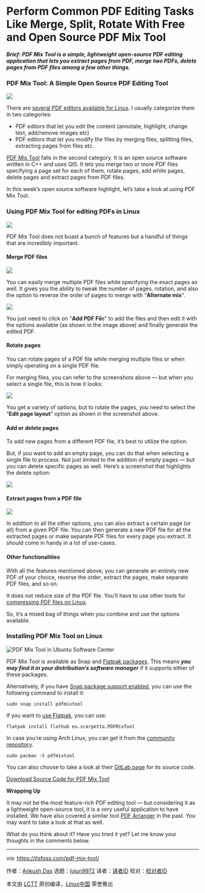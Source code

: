 [#]: collector: (lujun9972)
[#]: translator: ( )
[#]: reviewer: ( )
[#]: publisher: ( )
[#]: url: ( )
[#]: subject: (Perform Common PDF Editing Tasks Like Merge, Split, Rotate With Free and Open Source PDF Mix Tool)
[#]: via: (https://itsfoss.com/pdf-mix-tool/)
[#]: author: (Ankush Das https://itsfoss.com/author/ankush/)

Perform Common PDF Editing Tasks Like Merge, Split, Rotate With Free and Open Source PDF Mix Tool
======

_**Brief: PDF Mix Tool is a simple, lightweight open-source PDF editing application that lets you extract pages from PDF, merge two PDFs, delete pages from PDF files among a few other things.**_

### PDF Mix Tool: A Simple Open Source PDF Editing Tool

![][1]

There are [several PDF editors available for Linux][2]. I usually categorize them in two categories:

  * PDF editors that let you edit the content (annotate, highlight, change text, add/remove images etc)
  * PDF editors that let you modify the files by merging files, splitting files, extracting pages from files etc.



[PDF Mix Tool][3] falls in the second category. It is an open source software written in C++ and uses Qt5. It lets you merge two or more PDF files specifying a page set for each of them, rotate pages, add white pages, delete pages and extract pages from PDF files.

In this week’s open source software highlight, let’s take a look at using PDF Mix Tool.

### Using PDF Mix Tool for editing PDFs in Linux

![][4]

PDF Mix Tool does not boast a bunch of features but a handful of things that are incredibly important.

#### Merge PDF files

![][5]

You can easily merge multiple PDF files while specifying the exact pages as well. It gives you the ability to tweak the number of pages, rotation, and also the option to reverse the order of pages to merge with “**Alternate mix**“.

![][6]

You just need to click on “**Add PDF Fil**e” to add the files and then edit it with the options available (as shown in the image above) and finally generate the edited PDF.

#### Rotate pages

You can rotate pages of a PDF file while merging multiple files or when simply operating on a single PDF file.

For merging files, you can refer to the screenshots above — but when you select a single file, this is how it looks:

![][7]

You get a variety of options, but to rotate the pages, you need to select the “**Edit page layout**” option as shown in the screenshot above.

#### Add or delete pages

To add new pages from a different PDF file, it’s best to utilize the option.

But, if you want to add an empty page, you can do that when selecting a single file to process. Not just limited to the addition of empty pages — but you can delete specific pages as well. Here’s a screenshot that highlights the delete option:

![][8]

#### Extract pages from a PDF file

![][9]

In addition to all the other options, you can also extract a certain page (or all) from a given PDF file. You can then generate a new PDF file for all the extracted pages or make separate PDF files for every page you extract. It should come in handy in a lot of use-cases.

#### Other functionalities

With all the features mentioned above, you can generate an entirely new PDF of your choice, reverse the order, extract the pages, make separate PDF files, and so on.

It does not reduce size of the PDF file. You’ll have to use other tools for [compressing PDF files on Linux][10].

So, it’s a mixed bag of things when you combine and use the options available.

### Installing PDF Mix Tool on Linux

![PDF Mix Tool in Ubuntu Software Center][11]

PDF Mix Tool is available as Snap and [Flatpak packages][12]. This means _**you may find it in your distribution’s software manager**_ if it supports either of these packages.

Alternatively, if you have [Snap package support enabled][13], you can use the following command to install it:

```
sudo snap install pdfmixtool
```

If you want to [use Flatpak][14], you can use:

```
flatpak install flathub eu.scarpetta.PDFMixTool
```

In case you’re using Arch Linux, you can get it from the [community repository][15].

```
sudo pacman -S pdfmixtool
```

You can also choose to take a look at their [GitLab page][16] for its source code.

[Download Source Code for PDF Mix Tool][17]

**Wrapping Up**

It may not be the most feature-rich PDF editing tool — but considering it as a lightweight open-source tool, it is a very useful application to have installed. We have also covered a similar tool [PDF Arranger][18] in the past. You may want to take a look at that as well.

What do you think about it? Have you tried it yet? Let me know your thoughts in the comments below.

--------------------------------------------------------------------------------

via: https://itsfoss.com/pdf-mix-tool/

作者：[Ankush Das][a]
选题：[lujun9972][b]
译者：[译者ID](https://github.com/译者ID)
校对：[校对者ID](https://github.com/校对者ID)

本文由 [LCTT](https://github.com/LCTT/TranslateProject) 原创编译，[Linux中国](https://linux.cn/) 荣誉推出

[a]: https://itsfoss.com/author/ankush/
[b]: https://github.com/lujun9972
[1]: https://i1.wp.com/itsfoss.com/wp-content/uploads/2020/06/pdf-mix-tool.png?ssl=1
[2]: https://itsfoss.com/pdf-editors-linux/
[3]: https://scarpetta.eu/pdfmixtool/
[4]: https://i1.wp.com/itsfoss.com/wp-content/uploads/2020/06/pdf-mix-tool-merge.png?ssl=1
[5]: https://i2.wp.com/itsfoss.com/wp-content/uploads/2020/06/pdf-mix-tool-edit.png?ssl=1
[6]: https://i1.wp.com/itsfoss.com/wp-content/uploads/2020/06/pdf-mix-tool-merge-edit.png?ssl=1
[7]: https://i2.wp.com/itsfoss.com/wp-content/uploads/2020/06/pdf-mix-tool-layout.png?ssl=1
[8]: https://i1.wp.com/itsfoss.com/wp-content/uploads/2020/06/pdf-mix-tool-add-delete.png?ssl=1
[9]: https://i1.wp.com/itsfoss.com/wp-content/uploads/2020/06/pdf-mix-tool-extract.png?ssl=1
[10]: https://itsfoss.com/compress-pdf-linux/
[11]: https://i2.wp.com/itsfoss.com/wp-content/uploads/2020/06/pdf-mix-tool-ubuntu.png?ssl=1
[12]: https://flathub.org/apps/details/eu.scarpetta.PDFMixTool
[13]: https://itsfoss.com/install-snap-linux/
[14]: https://itsfoss.com/flatpak-guide/
[15]: https://www.archlinux.org/packages/community/x86_64/pdfmixtool/
[16]: https://gitlab.com/scarpetta/pdfmixtool
[17]: https://www.scarpetta.eu/pdfmixtool/
[18]: https://itsfoss.com/pdfarranger-app/
